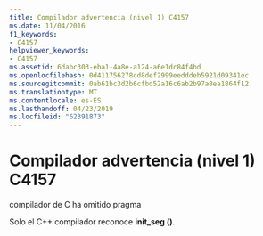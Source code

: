 ```yaml
---
title: Compilador advertencia (nivel 1) C4157
ms.date: 11/04/2016
f1_keywords:
- C4157
helpviewer_keywords:
- C4157
ms.assetid: 6dabc303-eba1-4a8e-a124-a6e1dc84f4bd
ms.openlocfilehash: 0d411756278cd8def2999eedddeb5921d09341ec
ms.sourcegitcommit: 0ab61bc3d2b6cfbd52a16c6ab2b97a8ea1864f12
ms.translationtype: MT
ms.contentlocale: es-ES
ms.lasthandoff: 04/23/2019
ms.locfileid: "62391873"
---
```

# <a name="compiler-warning-level-1-c4157"></a>Compilador advertencia (nivel 1) C4157

compilador de C ha omitido pragma

Solo el C++ compilador reconoce **init_seg ()**.